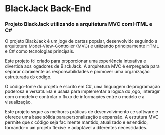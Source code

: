 # BlackJack Back-End
### Projeto BlackJack utilizando a arquitetura MVC com HTML e C#

O projeto BlackJack é um jogo de cartas popular, desenvolvido seguindo a arquitetura Model-View-Controller (MVC) e utilizando principalmente HTML e C# como tecnologias principais.

Este projeto foi criado para proporcionar uma experiência interativa e divertida aos jogadores de BlackJack. A arquitetura MVC é empregada para separar claramente as responsabilidades e promover uma organização estruturada do código.

O código-fonte do projeto é escrito em C#, uma linguagem de programação poderosa e versátil. Ela é usada para implementar a lógica do jogo, interagir com o modelo e controlar o fluxo de informações entre o modelo e a visualização.

Este projeto segue as melhores práticas de desenvolvimento de software e oferece uma base sólida para personalização e expansão. A estrutura MVC permite que o código seja facilmente mantido, atualizado e estendido, tornando-o um projeto flexível e adaptável a diferentes necessidades.
